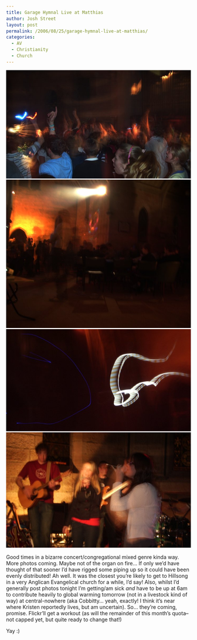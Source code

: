 ```yaml
---
title: Garage Hymnal Live at Matthias
author: Josh Street
layout: post
permalink: /2006/08/25/garage-hymnal-live-at-matthias/
categories:
  - AV
  - Christianity
  - Church
---
```

![Garage Hymnal at Matthias][1]  
![Garage Hymnal at Matthias][2]  
![Garage Hymnal at Matthias][3]  
![Garage Hymnal at Matthias][4]

Good times in a bizarre concert/congregational mixed genre kinda way. More photos coming. Maybe not of the organ on fire&#8230; If only we&#8217;d have thought of that sooner I&#8217;d have rigged some piping up so it could have been evenly distributed! Ah well. It was the closest you&#8217;re likely to get to Hillsong in a very Anglican Evangelical church for a while, I&#8217;d say! Also, whilst I&#8217;d generally post photos tonight I&#8217;m getting/am sick *and* have to be up at 6am to contribute heavily to global warming tomorrow (not in a livestock kind of way) at central-nowhere (aka Cobbitty&#8230; yeah, exactly! I think it&#8217;s near where Kristen reportedly lives, but am uncertain). So&#8230; they&#8217;re coming, promise. Flickr&#8217;ll get a workout (as will the remainder of this month&#8217;s quota&#8211;not capped yet, but quite ready to change that!)

Yay :)

 [1]: /blog/wp-content/2006/08/gh1.jpg
 [2]: /blog/wp-content/2006/08/gh2.jpg
 [3]: /blog/wp-content/2006/08/gh3.jpg
 [4]: /blog/wp-content/2006/08/gh4.jpg